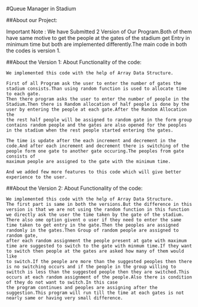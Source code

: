 #Queue Manager in Stadium

##About our Project:

Important Note : We have Submitted 2 Version of Our Program.Both of them have same motive to get the people at the gates of the stadium get Entry in minimum time but both are implemented differently.The main code in both the codes is version 1.

##About the Version 1:
    About Functionality of the code: 
   
    We implemented this code with the help of Array Data Structure.
    
    First of all Program ask the user to enter the number of gates the stadium consists.Than using random function is used to allocate time to each gate.
    Then there program asks the user to enter the number of people in the Stadium.Then there is Random allocation of half people is done by the user by entering the people at each gate.After the Random Allocation the
    the rest half people will be assigned to random gate in the form group contains random people and the gates are also opened for the peoples in the stadium when the rest people started entering the gates.
    
    The time is update after the each increment and decrement in the code.And after each increment and decrement there is switching of the people form one gate to another gate occuring.The peoples from gate consists of 
    maximum people are assigned to the gate with the minimum time.
    
    And we added few more features to this code which will give better experience to the user.

    
##About the Version 2:
    About Functionality of the code:
    
    We implemented this code with the help of Array Data Structure.
    The first part is same in both the versions.But the difference in this version is that we are not using the random function in this function we directly ask the user the time taken by the gate of the stadium.
    There also ome option givent o user if they need to enter the same time taken to get entry in the gate.Then the peoples are assigned randomly in the gates.Then Group of random people are assigned to random gate,
    after each random assignment the people present at gate with maximum time are suggested to switch to the gate with minmum time.If they want to switch then people at the gates are asked how many of them would like
    to switch.If the people are more than the suggested peoples then there is no switching occurs and if the people in the group willing to swittch is less than the suggested people then they are switched.This occurs at each random assignment of the people.Also there is condition of they do not want to switch.In this case
    the program continues and peoples are assigning after the suggestion.This program will run till the time at each gates is not nearly same or having very small difference.
    
